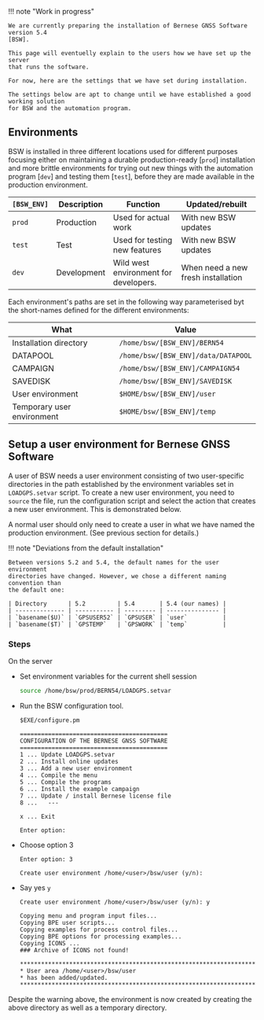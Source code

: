 !!! note "Work in progress"

    We are currently preparing the installation of Bernese GNSS Software version 5.4
    [BSW].

    This page will eventuelly explain to the users how we have set up the server
    that runs the software.

    For now, here are the settings that we have set during installation.

    The settings below are apt to change until we have established a good working solution
    for BSW and the automation program.


## Environments

BSW is installed in three different locations used for different purposes
focusing either on maintaining a durable production-ready [`prod`] installation
and more brittle environments for trying out new things with the automation
program [`dev`] and testing them [`test`], before they are made available in the
production environment.

| `[BSW_ENV]` | Description | Function                              | Updated/rebuilt                    |
| ----------- | ----------- | ------------------------------------- | ---------------------------------- |
| `prod`      | Production  | Used for actual work                  | With new BSW updates               |
| `test`      | Test        | Used for testing new features         | With new BSW updates               |
| `dev`       | Development | Wild west environment for developers. | When need a new fresh installation |

Each environment's paths are set in the following way parameterised byt the
short-names defined for the different environments:

| What                       | Value                               |
| -------------------------- | ----------------------------------- |
| Installation directory     | `/home/bsw/[BSW_ENV]/BERN54`        |
| DATAPOOL                   | `/home/bsw/[BSW_ENV]/data/DATAPOOL` |
| CAMPAIGN                   | `/home/bsw/[BSW_ENV]/CAMPAIGN54`    |
| SAVEDISK                   | `/home/bsw/[BSW_ENV]/SAVEDISK`      |
| User environment           | `$HOME/bsw/[BSW_ENV]/user`          |
| Temporary user environment | `$HOME/bsw/[BSW_ENV]/temp`          |


## Setup a user environment for Bernese GNSS Software

A user of BSW needs a user environment consisting of two user-specific
directories in the path established by the environment variables set in
`LOADGPS.setvar` script. To create a new user environment, you need to `source`
the file, run the configuration script and select the action that creates a new
user environment. This is demonstrated below.

A normal user should only need to create a user in what we have named the
production environment. (See previous section for details.)


!!! note "Deviations from the default installation"

    Between versions 5.2 and 5.4, the default names for the user environment
    directories have changed. However, we chose a different naming convention than
    the default one:

    | Directory      | 5.2         | 5.4       | 5.4 (our names) |
    | -------------- | ----------- | --------- | --------------- |
    | `basename($U)` | `GPSUSER52` | `GPSUSER` | `user`          |
    | `basename($T)` | `GPSTEMP`   | `GPSWORK` | `temp`          |

### Steps

On the server

*   Set environment variables for the current shell session

    ```sh
    source /home/bsw/prod/BERN54/LOADGPS.setvar
    ```

*   Run the BSW configuration tool.

    ```
    $EXE/configure.pm
    ```

    ``` title="Output" hl_lines="6"
    ==========================================
    CONFIGURATION OF THE BERNESE GNSS SOFTWARE
    ==========================================
    1 ... Update LOADGPS.setvar
    2 ... Install online updates
    3 ... Add a new user environment
    4 ... Compile the menu
    5 ... Compile the programs
    6 ... Install the example campaign
    7 ... Update / install Bernese license file
    8 ...   ---

    x ... Exit

    Enter option:
    ```

*   Choose option 3

    ``` title="Output" hl_lines="3"
    Enter option: 3

    Create user environment /home/<user>/bsw/user (y/n):
    ```

* Say yes `y`

    ``` title="Output" hl_lines="8"
    Create user environment /home/<user>/bsw/user (y/n): y

    Copying menu and program input files...
    Copying BPE user scripts...
    Copying examples for process control files...
    Copying BPE options for processing examples...
    Copying ICONS ...
    ### Archive of ICONS not found!

    **********************************************************************
    * User area /home/<user>/bsw/user
    * has been added/updated.
    **********************************************************************
    ```

Despite the warning above, the environment is now created by creating the above
directory as well as a temporary directory.
